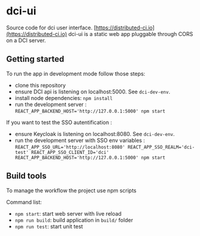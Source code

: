 # dci-ui

Source code for dci user interface. [https://distributed-ci.io](https://distributed-ci.io)
dci-ui is a static web app pluggable through CORS on a DCI server.

## Getting started

To run the app in development mode follow those steps:

- clone this repository
- ensure DCI api is listening on localhost:5000. See `dci-dev-env`.
- install node dependencies: `npm install`
- run the development server : `REACT_APP_BACKEND_HOST='http://127.0.0.1:5000' npm start`

If you want to test the SSO autentification :

- ensure Keycloak is listening on localhost:8080. See `dci-dev-env`.
- run the development server with SSO env variables : `REACT_APP_SSO_URL='http://localhost:8080' REACT_APP_SSO_REALM='dci-test' REACT_APP_SSO_CLIENT_ID='dci' REACT_APP_BACKEND_HOST='http://127.0.0.1:5000' npm start`


## Build tools

To manage the workflow the project use npm scripts

Command list:

- `npm start`: start web server with live reload
- `npm run build`: build application in `build/` folder
- `npm run test`: start unit test
